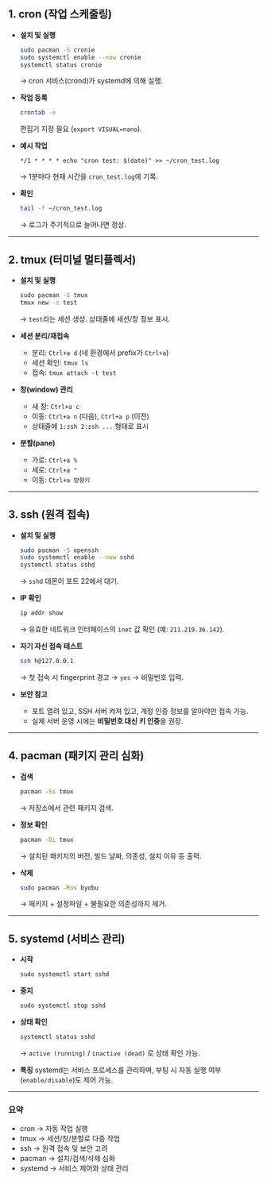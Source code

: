 ## 1. cron (작업 스케줄링)

* **설치 및 실행**

  ```bash
  sudo pacman -S cronie
  sudo systemctl enable --now cronie
  systemctl status cronie
  ```

  → cron 서비스(crond)가 systemd에 의해 실행.

* **작업 등록**

  ```bash
  crontab -e
  ```

  편집기 지정 필요 (`export VISUAL=nano`).

* **예시 작업**

  ```cron
  */1 * * * * echo "cron test: $(date)" >> ~/cron_test.log
  ```

  → 1분마다 현재 시간을 `cron_test.log`에 기록.

* **확인**

  ```bash
  tail -f ~/cron_test.log
  ```

  → 로그가 주기적으로 늘어나면 정상.

---

## 2. tmux (터미널 멀티플렉서)

* **설치 및 실행**

  ```bash
  sudo pacman -S tmux
  tmux new -s test
  ```

  → `test`라는 세션 생성. 상태줄에 세션/창 정보 표시.

* **세션 분리/재접속**

  * 분리: `Ctrl+a d` (네 환경에서 prefix가 `Ctrl+a`)
  * 세션 확인: `tmux ls`
  * 접속: `tmux attach -t test`

* **창(window) 관리**

  * 새 창: `Ctrl+a c`
  * 이동: `Ctrl+a n` (다음), `Ctrl+a p` (이전)
  * 상태줄에 `1:zsh 2:zsh ...` 형태로 표시

* **분할(pane)**

  * 가로: `Ctrl+a %`
  * 세로: `Ctrl+a "`
  * 이동: `Ctrl+a 방향키`

---

## 3. ssh (원격 접속)

* **설치 및 실행**

  ```bash
  sudo pacman -S openssh
  sudo systemctl enable --now sshd
  systemctl status sshd
  ```

  → `sshd` 데몬이 포트 22에서 대기.

* **IP 확인**

  ```bash
  ip addr show
  ```

  → 유효한 네트워크 인터페이스의 `inet` 값 확인 (예: `211.219.36.142`).

* **자기 자신 접속 테스트**

  ```bash
  ssh h@127.0.0.1
  ```

  → 첫 접속 시 fingerprint 경고 → `yes` → 비밀번호 입력.

* **보안 참고**

  * 포트 열려 있고, SSH 서버 켜져 있고, 계정 인증 정보를 알아야만 접속 가능.
  * 실제 서버 운영 시에는 **비밀번호 대신 키 인증**을 권장.

---

## 4. pacman (패키지 관리 심화)

* **검색**

  ```bash
  pacman -Ss tmux
  ```

  → 저장소에서 관련 패키지 검색.

* **정보 확인**

  ```bash
  pacman -Qi tmux
  ```

  → 설치된 패키지의 버전, 빌드 날짜, 의존성, 설치 이유 등 출력.

* **삭제**

  ```bash
  sudo pacman -Rns byobu
  ```

  → 패키지 + 설정파일 + 불필요한 의존성까지 제거.

---

## 5. systemd (서비스 관리)

* **시작**

  ```bash
  sudo systemctl start sshd
  ```

* **중지**

  ```bash
  sudo systemctl stop sshd
  ```

* **상태 확인**

  ```bash
  systemctl status sshd
  ```

  → `active (running)` / `inactive (dead)` 로 상태 확인 가능.

* **특징**
  systemd는 서비스 프로세스를 관리하며, 부팅 시 자동 실행 여부(`enable/disable`)도 제어 가능.

---

### 요약

* cron → 자동 작업 실행
* tmux → 세션/창/분할로 다중 작업
* ssh → 원격 접속 및 보안 고려
* pacman → 설치/검색/삭제 심화
* systemd → 서비스 제어와 상태 관리

